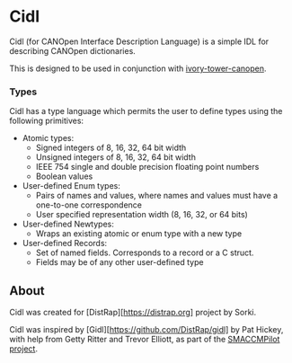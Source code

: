 # Cidl

Cidl (for CANOpen Interface Description Language) is a simple IDL for
describing CANOpen dictionaries.

This is designed to be used in conjunction with [ivory-tower-canopen][].

[ivory-tower-canopen]: https://github.com/DistRap/ivory-tower-canopen

### Types

Cidl has a type language which permits the user to define types using
the following primitives:
- Atomic types:
    - Signed integers of 8, 16, 32, 64 bit width
    - Unsigned integers of 8, 16, 32, 64 bit width
    - IEEE 754 single and double precision floating point numbers
    - Boolean values
- User-defined Enum types:
    - Pairs of names and values, where names and values must have
      a one-to-one correspondence
    - User specified representation width (8, 16, 32, or 64 bits)
- User-defined Newtypes:
    - Wraps an existing atomic or enum type with a new type
- User-defined Records:
    - Set of named fields. Corresponds to a record or a C struct.
    - Fields may be of any other user-defined type

## About

Cidl was created for [DistRap][https://distrap.org] project by Sorki.

Cidl was inspired by [Gidl][https://github.com/DistRap/gidl]
by Pat Hickey, with help from Getty Ritter and
Trevor Elliott, as part of the [SMACCMPilot project][].

[SMACCMPilot project]: https://smaccmpilot.org
[Cauterize]: https://github.com/cauterize-tools/cauterize
